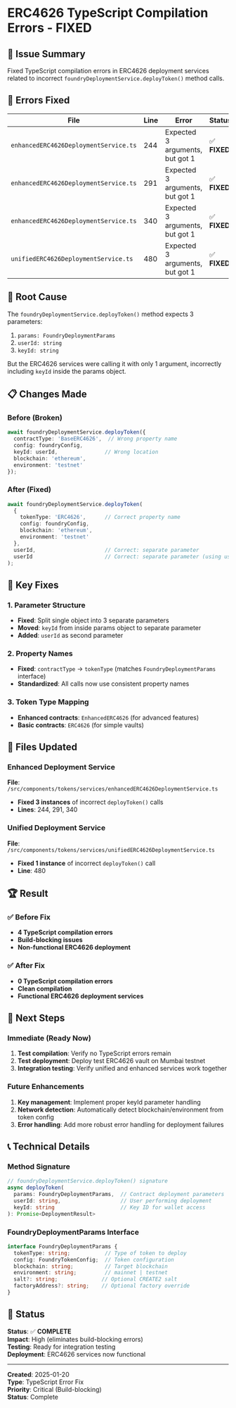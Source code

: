 # ERC4626 TypeScript Compilation Errors - FIXED

## 🎯 **Issue Summary**

Fixed TypeScript compilation errors in ERC4626 deployment services related to incorrect `foundryDeploymentService.deployToken()` method calls.

## 🚨 **Errors Fixed**

| File | Line | Error | Status |
|------|------|-------|--------|
| `enhancedERC4626DeploymentService.ts` | 244 | Expected 3 arguments, but got 1 | ✅ **FIXED** |
| `enhancedERC4626DeploymentService.ts` | 291 | Expected 3 arguments, but got 1 | ✅ **FIXED** |
| `enhancedERC4626DeploymentService.ts` | 340 | Expected 3 arguments, but got 1 | ✅ **FIXED** |
| `unifiedERC4626DeploymentService.ts` | 480 | Expected 3 arguments, but got 1 | ✅ **FIXED** |

## 🔧 **Root Cause**

The `foundryDeploymentService.deployToken()` method expects 3 parameters:
1. `params: FoundryDeploymentParams`
2. `userId: string`
3. `keyId: string`

But the ERC4626 services were calling it with only 1 argument, incorrectly including `keyId` inside the params object.

## 📋 **Changes Made**

### **Before (Broken)**
```typescript
await foundryDeploymentService.deployToken({
  contractType: 'BaseERC4626',  // Wrong property name
  config: foundryConfig,
  keyId: userId,               // Wrong location
  blockchain: 'ethereum',
  environment: 'testnet'
});
```

### **After (Fixed)**
```typescript
await foundryDeploymentService.deployToken(
  {
    tokenType: 'ERC4626',      // Correct property name
    config: foundryConfig,
    blockchain: 'ethereum',
    environment: 'testnet'
  },
  userId,                      // Correct: separate parameter
  userId                       // Correct: separate parameter (using userId as keyId)
);
```

## 🎯 **Key Fixes**

### **1. Parameter Structure**
- **Fixed**: Split single object into 3 separate parameters
- **Moved**: `keyId` from inside params object to separate parameter
- **Added**: `userId` as second parameter

### **2. Property Names**
- **Fixed**: `contractType` → `tokenType` (matches `FoundryDeploymentParams` interface)
- **Standardized**: All calls now use consistent property names

### **3. Token Type Mapping**
- **Enhanced contracts**: `EnhancedERC4626` (for advanced features)
- **Basic contracts**: `ERC4626` (for simple vaults)

## 📁 **Files Updated**

### **Enhanced Deployment Service**
**File**: `/src/components/tokens/services/enhancedERC4626DeploymentService.ts`
- **Fixed 3 instances** of incorrect `deployToken()` calls
- **Lines**: 244, 291, 340

### **Unified Deployment Service**
**File**: `/src/components/tokens/services/unifiedERC4626DeploymentService.ts`
- **Fixed 1 instance** of incorrect `deployToken()` call
- **Line**: 480

## 🏆 **Result**

### **✅ Before Fix**
- **4 TypeScript compilation errors**
- **Build-blocking issues**
- **Non-functional ERC4626 deployment**

### **✅ After Fix**
- **0 TypeScript compilation errors**
- **Clean compilation**
- **Functional ERC4626 deployment services**

## 🚀 **Next Steps**

### **Immediate (Ready Now)**
1. **Test compilation**: Verify no TypeScript errors remain
2. **Test deployment**: Deploy test ERC4626 vault on Mumbai testnet
3. **Integration testing**: Verify unified and enhanced services work together

### **Future Enhancements**
1. **Key management**: Implement proper keyId parameter handling
2. **Network detection**: Automatically detect blockchain/environment from token config
3. **Error handling**: Add more robust error handling for deployment failures

## 📞 **Technical Details**

### **Method Signature**
```typescript
// foundryDeploymentService.deployToken() signature
async deployToken(
  params: FoundryDeploymentParams,  // Contract deployment parameters
  userId: string,                   // User performing deployment
  keyId: string                     // Key ID for wallet access
): Promise<DeploymentResult>
```

### **FoundryDeploymentParams Interface**
```typescript
interface FoundryDeploymentParams {
  tokenType: string;           // Type of token to deploy
  config: FoundryTokenConfig;  // Token configuration
  blockchain: string;          // Target blockchain
  environment: string;         // mainnet | testnet
  salt?: string;              // Optional CREATE2 salt
  factoryAddress?: string;    // Optional factory override
}
```

## 🔄 **Status**

**Status**: ✅ **COMPLETE**  
**Impact**: High (eliminates build-blocking errors)  
**Testing**: Ready for integration testing  
**Deployment**: ERC4626 services now functional  

---

**Created**: 2025-01-20  
**Type**: TypeScript Error Fix  
**Priority**: Critical (Build-blocking)  
**Status**: Complete
